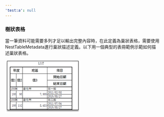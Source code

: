 ```yaml
---
'test:a': null
---
```


### 樹狀表格

當一筆資料可能需要多列才足以輸出完整內容時，在此定義為巢狀表格，需要使用NestTableMetadata進行巢狀描述定義。以下用一個典型的表冊範例示範如何描述巢狀表格。

![](/assets/ch06/nestTable-sample.png)

